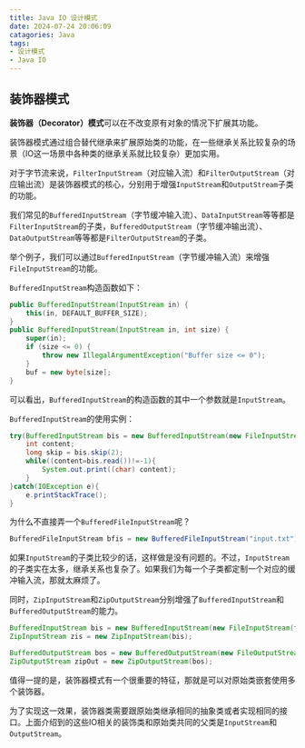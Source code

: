 ```yaml
---
title: Java IO 设计模式
date: 2024-07-24 20:06:09
catagories: Java
tags:
- 设计模式
- Java IO
---
```


## 装饰器模式

**装饰器（Decorator）模式**可以在不改变原有对象的情况下扩展其功能。

装饰器模式通过组合替代继承来扩展原始类的功能，在一些继承关系比较复杂的场景（IO这一场景中各种类的继承关系就比较复杂）更加实用。

对于字节流来说，```FilterInputStream```（对应输入流）和```FilterOutputStream```（对应输出流）是装饰器模式的核心，分别用于增强```InputStream```和```OutputStream```子类的功能。

我们常见的```BufferedInputStream```（字节缓冲输入流）、```DataInputStream```等等都是```FilterInputStream```的子类，```BufferedOutputStream```（字节缓冲输出流）、```DataOutputStream```等等都是```FilterOutputStream```的子类。

举个例子，我们可以通过```BufferedInputStream```（字节缓冲输入流）来增强```FileInputStream```的功能。

```BufferedInputStream```构造函数如下：
```java
public BufferedInputStream(InputStream in) {
    this(in, DEFAULT_BUFFER_SIZE);
}
public BufferedInputStream(InputStream in, int size) {
    super(in);
    if (size <= 0) {
        throw new IllegalArgumentException("Buffer size <= 0");
    }
    buf = new byte[size];
}
```

可以看出，```BufferedInputStream```的构造函数的其中一个参数就是```InputStream```。

```BufferedInputStream```的使用实例：
```java
try(BufferedInputStream bis = new BufferedInputStream(new FileInputStream("input.txt"))){
    int content;
    long skip = bis.skip(2);
    while((content=bis.read())!=-1){
        System.out.print((char) content);
    }
}catch(IOException e){
    e.printStackTrace();
}

```

为什么不直接弄一个```BufferedFileInputStream```呢？
```java
BufferedFileInputStream bfis = new BufferedFileInputStream("input.txt");
```

如果```InputStream```的子类比较少的话，这样做是没有问题的。不过，```InputStream```的子类实在太多，继承关系也复杂了。如果我们为每一个子类都定制一个对应的缓冲输入流，那就太麻烦了。

同时，```ZipInputStream```和```ZipOutputStream```分别增强了```BufferedInputStream```和```BufferedOutputStream```的能力。
```java
BufferedInputStream bis = new BufferedInputStream(new FileInputStream(fileName));
ZipInputStream zis = new ZipInputStream(bis);

BufferedOutputStream bos = new BufferedOutputStream(new FileOutputStream(fileName));
ZipOutputStream zipOut = new ZipOutputStream(bos);
```

值得一提的是，装饰器模式有一个很重要的特征，那就是可以对原始类嵌套使用多个装饰器。

为了实现这一效果，装饰器类需要跟原始类继承相同的抽象类或者实现相同的接口。上面介绍到的这些IO相关的装饰类和原始类共同的父类是```InputStream```和```OutputStream```。